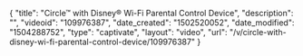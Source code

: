 {
    "title": "Circle&trade; with Disney&reg; Wi-Fi Parental Control Device",
    "description": "",
    "videoid": "109976387",
    "date_created": "1502520052",
    "date_modified": "1504288752",
    "type": "captivate",
    "layout": "video",
    "url": "\/v\/circle-with-disney-wi-fi-parental-control-device\/109976387"
}